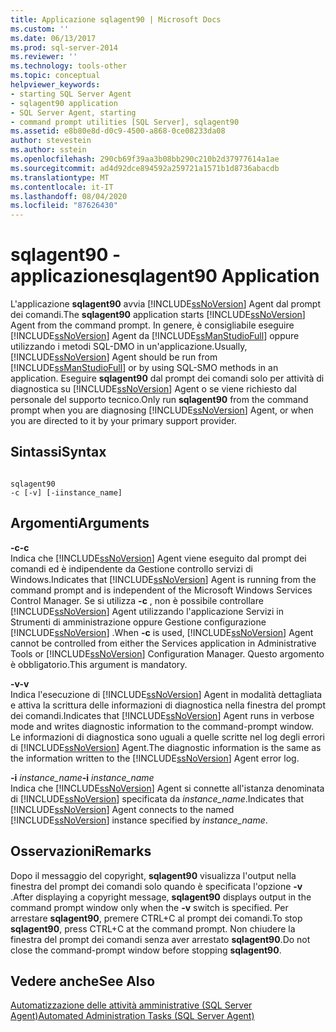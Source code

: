 ```yaml
---
title: Applicazione sqlagent90 | Microsoft Docs
ms.custom: ''
ms.date: 06/13/2017
ms.prod: sql-server-2014
ms.reviewer: ''
ms.technology: tools-other
ms.topic: conceptual
helpviewer_keywords:
- starting SQL Server Agent
- sqlagent90 application
- SQL Server Agent, starting
- command prompt utilities [SQL Server], sqlagent90
ms.assetid: e8b80e8d-d0c9-4500-a868-0ce08233da08
author: stevestein
ms.author: sstein
ms.openlocfilehash: 290cb69f39aa3b08bb290c210b2d37977614a1ae
ms.sourcegitcommit: ad4d92dce894592a259721a1571b1d8736abacdb
ms.translationtype: MT
ms.contentlocale: it-IT
ms.lasthandoff: 08/04/2020
ms.locfileid: "87626430"
---
```

# <a name="sqlagent90-application"></a><span data-ttu-id="66777-102">sqlagent90 - applicazione</span><span class="sxs-lookup"><span data-stu-id="66777-102">sqlagent90 Application</span></span>
  <span data-ttu-id="66777-103">L'applicazione **sqlagent90** avvia [!INCLUDE[ssNoVersion](../includes/ssnoversion-md.md)] Agent dal prompt dei comandi.</span><span class="sxs-lookup"><span data-stu-id="66777-103">The **sqlagent90** application starts [!INCLUDE[ssNoVersion](../includes/ssnoversion-md.md)] Agent from the command prompt.</span></span> <span data-ttu-id="66777-104">In genere, è consigliabile eseguire [!INCLUDE[ssNoVersion](../includes/ssnoversion-md.md)] Agent da [!INCLUDE[ssManStudioFull](../includes/ssmanstudiofull-md.md)] oppure utilizzando i metodi SQL-DMO in un'applicazione.</span><span class="sxs-lookup"><span data-stu-id="66777-104">Usually, [!INCLUDE[ssNoVersion](../includes/ssnoversion-md.md)] Agent should be run from [!INCLUDE[ssManStudioFull](../includes/ssmanstudiofull-md.md)] or by using SQL-SMO methods in an application.</span></span> <span data-ttu-id="66777-105">Eseguire **sqlagent90** dal prompt dei comandi solo per attività di diagnostica su [!INCLUDE[ssNoVersion](../includes/ssnoversion-md.md)] Agent o se viene richiesto dal personale del supporto tecnico.</span><span class="sxs-lookup"><span data-stu-id="66777-105">Only run **sqlagent90** from the command prompt when you are diagnosing [!INCLUDE[ssNoVersion](../includes/ssnoversion-md.md)] Agent, or when you are directed to it by your primary support provider.</span></span>  
  
## <a name="syntax"></a><span data-ttu-id="66777-106">Sintassi</span><span class="sxs-lookup"><span data-stu-id="66777-106">Syntax</span></span>  
  
```  
  
sqlagent90  
-c [-v] [-iinstance_name]  
```  
  
## <a name="arguments"></a><span data-ttu-id="66777-107">Argomenti</span><span class="sxs-lookup"><span data-stu-id="66777-107">Arguments</span></span>  
 <span data-ttu-id="66777-108">**-c**</span><span class="sxs-lookup"><span data-stu-id="66777-108">**-c**</span></span>  
 <span data-ttu-id="66777-109">Indica che [!INCLUDE[ssNoVersion](../includes/ssnoversion-md.md)] Agent viene eseguito dal prompt dei comandi ed è indipendente da Gestione controllo servizi di Windows.</span><span class="sxs-lookup"><span data-stu-id="66777-109">Indicates that [!INCLUDE[ssNoVersion](../includes/ssnoversion-md.md)] Agent is running from the command prompt and is independent of the Microsoft Windows Services Control Manager.</span></span> <span data-ttu-id="66777-110">Se si utilizza **-c** , non è possibile controllare [!INCLUDE[ssNoVersion](../includes/ssnoversion-md.md)] Agent utilizzando l'applicazione Servizi in Strumenti di amministrazione oppure Gestione configurazione [!INCLUDE[ssNoVersion](../includes/ssnoversion-md.md)] .</span><span class="sxs-lookup"><span data-stu-id="66777-110">When **-c** is used, [!INCLUDE[ssNoVersion](../includes/ssnoversion-md.md)] Agent cannot be controlled from either the Services application in Administrative Tools or [!INCLUDE[ssNoVersion](../includes/ssnoversion-md.md)] Configuration Manager.</span></span> <span data-ttu-id="66777-111">Questo argomento è obbligatorio.</span><span class="sxs-lookup"><span data-stu-id="66777-111">This argument is mandatory.</span></span>  
  
 <span data-ttu-id="66777-112">**-v**</span><span class="sxs-lookup"><span data-stu-id="66777-112">**-v**</span></span>  
 <span data-ttu-id="66777-113">Indica l'esecuzione di [!INCLUDE[ssNoVersion](../includes/ssnoversion-md.md)] Agent in modalità dettagliata e attiva la scrittura delle informazioni di diagnostica nella finestra del prompt dei comandi.</span><span class="sxs-lookup"><span data-stu-id="66777-113">Indicates that [!INCLUDE[ssNoVersion](../includes/ssnoversion-md.md)] Agent runs in verbose mode and writes diagnostic information to the command-prompt window.</span></span> <span data-ttu-id="66777-114">Le informazioni di diagnostica sono uguali a quelle scritte nel log degli errori di [!INCLUDE[ssNoVersion](../includes/ssnoversion-md.md)] Agent.</span><span class="sxs-lookup"><span data-stu-id="66777-114">The diagnostic information is the same as the information written to the [!INCLUDE[ssNoVersion](../includes/ssnoversion-md.md)] Agent error log.</span></span>  
  
 <span data-ttu-id="66777-115">**-i** *instance_name*</span><span class="sxs-lookup"><span data-stu-id="66777-115">**-i** *instance_name*</span></span>  
 <span data-ttu-id="66777-116">Indica che [!INCLUDE[ssNoVersion](../includes/ssnoversion-md.md)] Agent si connette all'istanza denominata di [!INCLUDE[ssNoVersion](../includes/ssnoversion-md.md)] specificata da *instance_name*.</span><span class="sxs-lookup"><span data-stu-id="66777-116">Indicates that [!INCLUDE[ssNoVersion](../includes/ssnoversion-md.md)] Agent connects to the named [!INCLUDE[ssNoVersion](../includes/ssnoversion-md.md)] instance specified by *instance_name*.</span></span>  
  
## <a name="remarks"></a><span data-ttu-id="66777-117">Osservazioni</span><span class="sxs-lookup"><span data-stu-id="66777-117">Remarks</span></span>  
 <span data-ttu-id="66777-118">Dopo il messaggio del copyright, **sqlagent90** visualizza l'output nella finestra del prompt dei comandi solo quando è specificata l'opzione **-v** .</span><span class="sxs-lookup"><span data-stu-id="66777-118">After displaying a copyright message, **sqlagent90** displays output in the command prompt window only when the **-v** switch is specified.</span></span> <span data-ttu-id="66777-119">Per arrestare **sqlagent90**, premere CTRL+C al prompt dei comandi.</span><span class="sxs-lookup"><span data-stu-id="66777-119">To stop **sqlagent90**, press CTRL+C at the command prompt.</span></span> <span data-ttu-id="66777-120">Non chiudere la finestra del prompt dei comandi senza aver arrestato **sqlagent90**.</span><span class="sxs-lookup"><span data-stu-id="66777-120">Do not close the command-prompt window before stopping **sqlagent90**.</span></span>  
  
## <a name="see-also"></a><span data-ttu-id="66777-121">Vedere anche</span><span class="sxs-lookup"><span data-stu-id="66777-121">See Also</span></span>  
 [<span data-ttu-id="66777-122">Automatizzazione delle attività amministrative &#40;SQL Server Agent&#41;</span><span class="sxs-lookup"><span data-stu-id="66777-122">Automated Administration Tasks &#40;SQL Server Agent&#41;</span></span>](../ssms/agent/automated-administration-tasks-sql-server-agent.md)  
  
  
